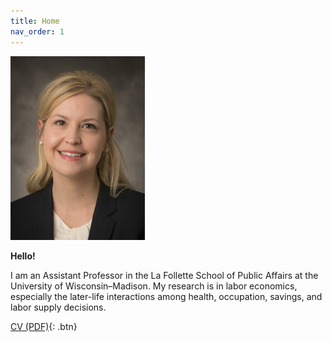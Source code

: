 ```yaml
---
title: Home
nav_order: 1
---
```




![left](docs/3329994.png)

**Hello!** 

I am an Assistant Professor in the La Follette School of Public Affairs at the University of Wisconsin–Madison. My research is in labor economics, especially the later-life interactions among health, occupation, savings, and labor supply decisions.  

[CV (PDF)](docs/CV.pdf){: .btn}



```

```
